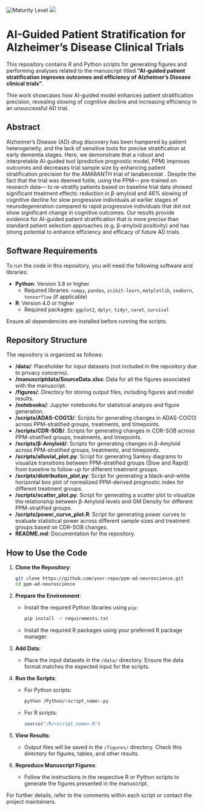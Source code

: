 ![Maturity Level](https://img.shields.io/badge/Maturity%20Level-ML--0-red)
<a href="https://www.apache.org/licenses/LICENSE-2.0.txt"><img src="https://img.shields.io/badge/License-Apache-yellow"></a>

# AI-Guided Patient Stratification for Alzheimer’s Disease Clinical Trials

This repository contains R and Python scripts for generating figures and performing analyses related to the manuscript titled **"AI-guided patient stratification improves outcomes and efficiency of Alzheimer’s Disease clinical trials"**.

Thie work showcases how AI-guided model enhances patient stratification precision, revealing slowing of cognitive decline and increasing efficiency in an unsuccessful AD trial.


## Abstract
Alzheimer’s Disease (AD) drug discovery has been hampered by patient heterogeneity, and the lack of sensitive tools for precise stratification at early dementia stages. Here, we demonstrate that a robust and interpretable AI-guided tool (predictive prognostic model, PPM) improves outcomes and decreases trial sample size by enhancing patient stratification precision for the AMARANTH trial of lanabecestat . Despite the fact that the trial was deemed futile, using the PPM— pre-trained on research data— to re-stratify patients based on baseline trial data showed significant treatment effects: reduction in β-amyloid and 46% slowing of cognitive decline for slow progressive individuals at earlier stages of neurodegeneration compared to rapid progressive individuals that did not show significant change in cognitive outcomes. Our results provide evidence for AI-guided patient stratification that is more precise than standard patient selection approaches (e.g. β-amyloid positivity) and has strong potential to enhance efficiency and efficacy of future AD trials. 


## Software Requirements

To run the code in this repository, you will need the following software and libraries:

- **Python**: Version 3.8 or higher
  - Required libraries: `numpy`, `pandas`, `scikit-learn`, `matplotlib`, `seaborn`, `tensorflow` (if applicable)
- **R**: Version 4.0 or higher
  - Required packages: `ggplot2`, `dplyr`, `tidyr`, `caret`, `survival`

Ensure all dependencies are installed before running the scripts.

## Repository Structure

The repository is organized as follows:

- **/data/**: Placeholder for input datasets (not included in the repository due to privacy concerns).
- **/manuscriptdata/SourceData.xlsx**: Data for all the figures associated with the manuscript.
- **/figures/**: Directory for storing output files, including figures and model results.
- **/notebooks/**: Jupyter notebooks for statistical analysis and figure generation.
- **/scripts/ADAS-COG13/**: Scripts for generating changes in ADAS-COG13 across PPM-stratified groups, treatments, and timepoints.
- **/scripts/CDR-SOB/**: Scripts for generating changes in CDR-SOB across PPM-stratified groups, treatments, and timepoints.
- **/scripts/β-Amyloid/**: Scripts for generating changes in β-Amyloid across PPM-stratified groups, treatments, and timepoints.
- **/scripts/alluvial_plot.py**: Script for generating Sankey diagrams to visualize transitions between PPM-stratified groups 
  (Slow and Rapid) from baseline to follow-up for different treatment groups.
- **/scripts/distribution_plot.py**: Script for generating a black-and-white horizontal box plot of normalized PPM-derived prognostic index
  for different treatment groups.
- **/scripts/scatter_plot.py**: Script for generating a scatter plot to visualize the relationship between 
  β-Amyloid levels and GM Density for different PPM-stratified groups.
- **/scripts/power_curve_plot.R**: Script for generating power curves to evaluate statistical power across different sample sizes 
  and treatment groups based on CDR-SOB changes.
- **README.md**: Documentation for the repository.

## How to Use the Code

1. **Clone the Repository**:
   ```bash
   git clone https://github.com/your-repo/ppm-ad-neuroscience.git
   cd ppm-ad-neuroscience
   ```

2. **Prepare the Environment**:
   - Install the required Python libraries using `pip`:
     ```bash
     pip install -r requirements.txt
     ```
   - Install the required R packages using your preferred R package manager.

3. **Add Data**:
   - Place the input datasets in the `/data/` directory. Ensure the data format matches the expected input for the scripts.

4. **Run the Scripts**:
   - For Python scripts:
     ```bash
     python /Python/<script_name>.py
     ```
   - For R scripts:
     ```R
     source("/R/<script_name>.R")
     ```

5. **View Results**:
   - Output files will be saved in the `/figures/` directory. Check this directory for figures, tables, and other results.

6. **Reproduce Manuscript Figures**:
   - Follow the instructions in the respective R or Python scripts to generate the figures presented in the manuscript.

For further details, refer to the comments within each script or contact the project maintainers.
